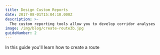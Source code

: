 ```yaml
---
title: Design Custom Reports
date: 2017-08-01T15:04:10.000Z
description: >-
  The custom reporting tools allow you to develop corridor analyses
image: /img/blog/create-route3b.jpg
guideNumber: 2
---
```


In this guide you'll learn how to create a route

